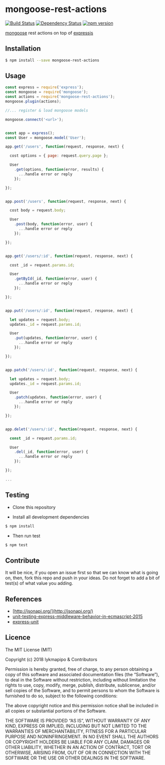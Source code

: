 # mongoose-rest-actions

[![Build Status](https://travis-ci.org/lykmapipo/mongoose-rest-actions.svg?branch=master)](https://travis-ci.org/lykmapipo/mongoose-rest-actions)
[![Dependency Status](https://img.shields.io/david/lykmapipo/mongoose-rest-actions.svg?style=flat)](https://david-dm.org/lykmapipo/mongoose-rest-actions)
[![npm version](https://badge.fury.io/js/mongoose-rest-actions.svg)](https://badge.fury.io/js/mongoose-rest-actions)

[mongoose](https://github.com/Automattic/mongoose) rest actions on top of [expressjs](https://github.com/strongloop/express/)


## Installation
```sh
$ npm install --save mongoose-rest-actions
```

## Usage
```js
const express = require('express');
const mongoose = require('mongoose');
const actions = require('mongoose-rest-actions');
mongoose.plugin(actions);

//... register & load mongoose models

mongoose.connect('<url>');


const app = express();
const User = mongoose.model('User');

app.get('/users', function(request, response, next) {

  cost options = { page: request.query.page };

  User
    .get(options, function(error, results) {
      ...handle error or reply
    });

});


app.post('/users', function(request, response, next) {

  cost body = request.body;

  User
    .post(body, function(error, user) {
      ...handle error or reply
    });

});


app.get('/users/:id', function(request, response, next) {

  cost _id = request.params.id;

  User
    .getById(_id, function(error, user) {
      ...handle error or reply
    });

});


app.put('/users/:id', function(request, response, next) {

  let updates = request.body;
  updates._id = request.params.id;

  User
    .put(updates, function(error, user) {
      ...handle error or reply
    });

});


app.patch('/users/:id', function(request, response, next) {

  let updates = request.body;
  updates._id = request.params.id;

  User
    .patch(updates, function(error, user) {
      ...handle error or reply
    });

});


app.delet('/users/:id', function(request, response, next) {

  const _id = request.params.id;

  User
    .del(_id, function(error, user) {
      ...handle error or reply
    });

});

...

```


## Testing
* Clone this repository

* Install all development dependencies
```sh
$ npm install
```

* Then run test
```sh
$ npm test
```


## Contribute
It will be nice, if you open an issue first so that we can know what is going on, then, fork this repo and push in your ideas. Do not forget to add a bit of test(s) of what value you adding.


## References
- [http://jsonapi.org/](http://jsonapi.org/)
- [unit-testing-express-middleware-behavior-in-ecmascript-2015](https://medium.com/@morrissinger/unit-testing-express-middleware-behavior-in-ecmascript-2015-f1641ebb8040)
- [express-unit](https://github.com/thebearingedge/express-unit)


## Licence
The MIT License (MIT)

Copyright (c) 2018 lykmapipo & Contributors

Permission is hereby granted, free of charge, to any person obtaining a copy of this software and associated documentation files (the “Software”), to deal in the Software without restriction, including without limitation the rights to use, copy, modify, merge, publish, distribute, sublicense, and/or sell copies of the Software, and to permit persons to whom the Software is furnished to do so, subject to the following conditions:

The above copyright notice and this permission notice shall be included in all copies or substantial portions of the Software.

THE SOFTWARE IS PROVIDED “AS IS”, WITHOUT WARRANTY OF ANY KIND, EXPRESS OR IMPLIED, INCLUDING BUT NOT LIMITED TO THE WARRANTIES OF MERCHANTABILITY, FITNESS FOR A PARTICULAR PURPOSE AND NONINFRINGEMENT. IN NO EVENT SHALL THE AUTHORS OR COPYRIGHT HOLDERS BE LIABLE FOR ANY CLAIM, DAMAGES OR OTHER LIABILITY, WHETHER IN AN ACTION OF CONTRACT, TORT OR OTHERWISE, ARISING FROM, OUT OF OR IN CONNECTION WITH THE SOFTWARE OR THE USE OR OTHER DEALINGS IN THE SOFTWARE. 
